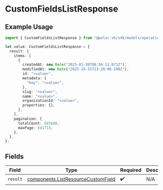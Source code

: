 # CustomFieldsListResponse

## Example Usage

```typescript
import { CustomFieldsListResponse } from "@polar-sh/sdk/models/operations";

let value: CustomFieldsListResponse = {
  result: {
    items: [
      {
        createdAt: new Date("2025-01-30T08:56:13.071Z"),
        modifiedAt: new Date("2025-10-31T21:20:06.190Z"),
        id: "<value>",
        metadata: {
          "key": "<value>",
        },
        slug: "<value>",
        name: "<value>",
        organizationId: "<value>",
        properties: {},
      },
    ],
    pagination: {
      totalCount: 645688,
      maxPage: 641713,
    },
  },
};
```

## Fields

| Field                                                                                    | Type                                                                                     | Required                                                                                 | Description                                                                              |
| ---------------------------------------------------------------------------------------- | ---------------------------------------------------------------------------------------- | ---------------------------------------------------------------------------------------- | ---------------------------------------------------------------------------------------- |
| `result`                                                                                 | [components.ListResourceCustomField](../../models/components/listresourcecustomfield.md) | :heavy_check_mark:                                                                       | N/A                                                                                      |
